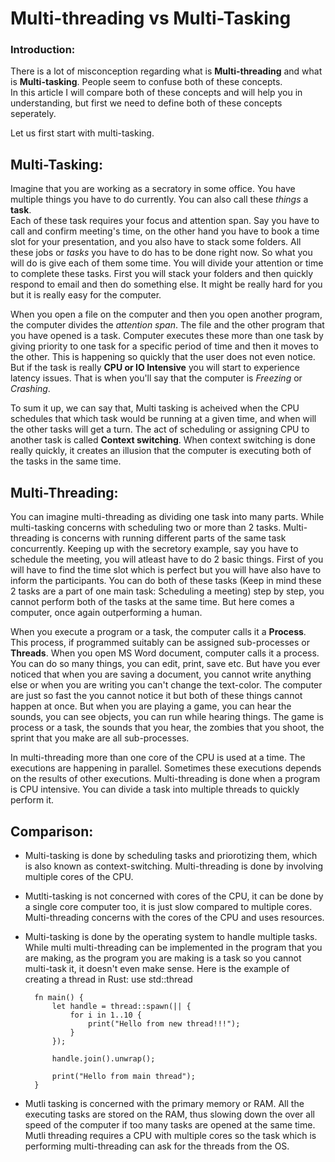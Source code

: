 # Multi-threading vs Multi-Tasking

### Introduction:

There is a lot of misconception regarding what is **Multi-threading** and what is **Multi-tasking**. People seem to confuse both of these concepts.  
In this article I will compare both of these concepts and will help you in understanding, but first we need to define both of these concepts seperately.  

Let us first start with multi-tasking.

## Multi-Tasking:

Imagine that you are working as a secratory in some office. You have multiple things you have to do currently. You can also call these *things* a **task**.  
Each of these task requires your focus and attention span. Say you have to call and confirm meeting's time, on the other hand you have to book a time slot for your presentation, and you also have to stack some folders. All these jobs or *tasks* you have to do has to be done right now. So what you will do is give each of them some time. You will divide your attention or time to complete these tasks. First you will stack your folders and then quickly respond to email and then do something else. It might be really hard for you but it is really easy for the computer.

When you open a file on the computer and then you open another program, the computer divides the *attention span*. The file and the other program that you have opened is a task. Computer executes these more than one task by giving priority to one task for a specific period of time and then it moves to the other. This is happening so quickly that the user does not even notice. But if the task is really **CPU or IO Intensive** you will start to experience latency issues. That is when you'll say that the computer is *Freezing* or *Crashing*.

To sum it up, we can say that, Multi tasking is acheived when the CPU schedules that which task would be running at a given time, and when will the other tasks will get a turn. The act of scheduling or assigning CPU to another task is called **Context switching**. When context switching is done really quickly, it creates an illusion that the computer is executing both of the tasks in the same time.

## Multi-Threading:

You can imagine multi-threading as dividing one task into many parts. While multi-tasking concerns with scheduling two or more than 2 tasks. Multi-threading is concerns with running different parts of the same task concurrently. Keeping up with the secretory example, say you have to schedule the meeting, you will atleast have to do 2 basic things. First of you will have to find the time slot which is perfect but you will have also have to inform the participants. You can do both of these tasks (Keep in mind these 2 tasks are a part of one main task: Scheduling a meeting) step by step, you cannot perform both of the tasks at the same time. But here comes a computer, once again outperforming a human.

When you execute a program or a task, the computer calls it a **Process**. This process, if programmed suitably can be assigned sub-processes or **Threads**. When you open MS Word document, computer calls it a process. You can do so many things, you can edit, print, save etc. But have you ever noticed that when you are saving a document, you cannot write anything else or when you are writing you can't change the text-color. The computer are just so fast the you cannot notice it but both of these things cannot happen at once. But when you are playing a game, you can hear the sounds, you can see objects, you can run while hearing things. The game is process or a task, the sounds that you hear, the zombies that you shoot, the sprint that you make are all sub-processes.

In multi-threading more than one core of the CPU is used at a time. The executions are happening in parallel. Sometimes these executions depends on the results of other executions. Multi-threading is done when a program is CPU intensive. You can divide a task into multiple threads to quickly perform it.

## Comparison:

* Multi-tasking is done by scheduling tasks and priorotizing them, which is also known as context-switching. Multi-threading is done by involving multiple cores of the CPU.

* Mutlti-tasking is not concerned with cores of the CPU, it can be done by a single core computer too, it is just slow compared to multiple cores. Multi-threading concerns with the cores of the CPU and uses resources.

* Multi-tasking is done by the operating system to handle multiple tasks. While multi multi-threading can be implemented in the program that you are making, as the program you are making is a task so you cannot multi-task it, it doesn't even make sense. Here is the example of creating a thread in Rust:
    use std::thread

        fn main() {  
            let handle = thread::spawn(|| {  
                for i in 1..10 {  
                    print("Hello from new thread!!!");  
                }  
            });  

            handle.join().unwrap();  

            print("Hello from main thread");  
        }

* Mutli tasking is concerned with the primary memory or RAM. All the executing tasks are stored on the RAM, thus slowing down the over all speed of the computer if too many tasks are opened at the same time. Mutli threading requires a CPU with multiple cores so the task which is performing multi-threading can ask for the threads from the OS.